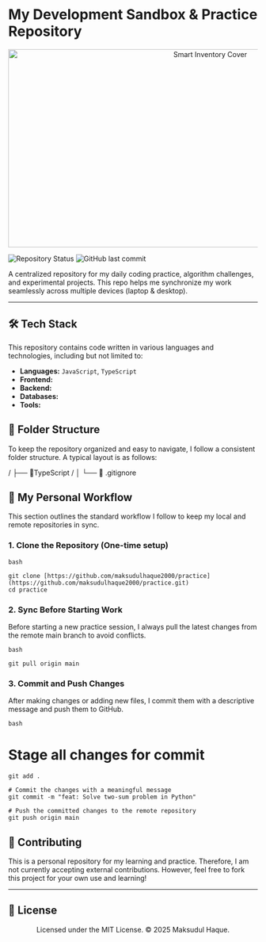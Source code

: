 # My Development Sandbox & Practice Repository

<div align="center">
  <img src="preview.png" height="400" width="800" alt="Smart Inventory Cover"/>
</div>

![Repository Status](https://img.shields.io/badge/status-active-brightgreen?style=for-the-badge)
![GitHub last commit](https://img.shields.io/github/last-commit/maksudulhaque2000/practice?style=for-the-badge)

A centralized repository for my daily coding practice, algorithm challenges, and experimental projects. This repo helps me synchronize my work seamlessly across multiple devices (laptop & desktop).

---

## 🛠️ Tech Stack

This repository contains code written in various languages and technologies, including but not limited to:

-   **Languages:** `JavaScript`, `TypeScript`
-   **Frontend:**
-   **Backend:**
-   **Databases:**
-   **Tools:**

## 📁 Folder Structure

To keep the repository organized and easy to navigate, I follow a consistent folder structure. A typical layout is as follows:

/
├── 📁TypeScript /
│
└── 📝 .gitignore

## 🚀 My Personal Workflow

This section outlines the standard workflow I follow to keep my local and remote repositories in sync.

### 1. Clone the Repository (One-time setup)

```bash```
```
git clone [https://github.com/maksudulhaque2000/practice](https://github.com/maksudulhaque2000/practice.git)
cd practice
```

### 2. Sync Before Starting Work
Before starting a new practice session, I always pull the latest changes from the remote main branch to avoid conflicts.

```bash```
```
git pull origin main
```

### 3. Commit and Push Changes
After making changes or adding new files, I commit them with a descriptive message and push them to GitHub.

```bash```
# Stage all changes for commit
```
git add .

# Commit the changes with a meaningful message
git commit -m "feat: Solve two-sum problem in Python"

# Push the committed changes to the remote repository
git push origin main
```

## 🤝 Contributing
This is a personal repository for my learning and practice. Therefore, I am not currently accepting external contributions. However, feel free to fork this project for your own use and learning!

---

## 📄 License
<p align="center">
  Licensed under the MIT License. © 2025 Maksudul Haque.
</p>